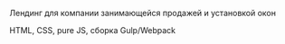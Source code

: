 Лендинг для компании занимающейся продажей и установкой окон

HTML, CSS, pure JS, сборка Gulp/Webpack
